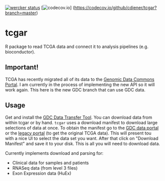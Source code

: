 [![wercker status](https://app.wercker.com/status/7d169bc8d8edd03c8ec8c198038698d4/s
"wercker status")](https://app.wercker.com/project/bykey/7d169bc8d8edd03c8ec8c198038698d4)
[![codecov.io](https://codecov.io/github/cdiener/tcgar/coverage.svg?branch=master)]
(https://codecov.io/github/cdiener/tcgar?branch=master)

# tcgar
R package to read TCGA data and connect it to analysis pipelines (e.g. bioconductor).

## Important!

TCGA has recently migrated all of its data to the [Genomic Data Commons Portal](https://gdc-portal.nci.nih.gov/).
I am currently in the process of implementing the new API so it will work again. This here is the new
GDC branch that can use GDC data.

## Usage

Get and install the [GDC Data Transfer Tool](https://gdc.nci.nih.gov/access-data/gdc-data-transfer-tool).
You can download data from within tcgar or by hand. `tcgar` uses a download manifest to download
large selections of data at once. To obtain the manifest go to the [GDC data portal](https://gdc-portal.nci.nih.gov/search/s)
or the [legacy portal](https://gdc-portal.nci.nih.gov/legacy-archive/search/f) (to get the original TCGA data).
This will present tou with a nice UI to select the data set you want. After that click
on "Download Manifest" and save it to your disk. This is all you will need to download
data.

Currently implements download and parsing for:

- Clinical data for samples and patients
- RNASeq data (from level 3 files)
- Exon Expression data (HuEx)
